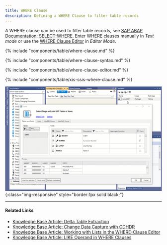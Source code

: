 ```yaml
---
title: WHERE Clause
description: Defining a WHERE Clause to filter table records
---
```


A WHERE clause can be used to filter table records, see [SAP ABAP Documentation: SELECT-WHERE](https://help.sap.com/doc/abapdocu_750_index_htm/7.50/en-us/abapwhere.htm).
Enter WHERE clauses manually in *Text mode* or use the [WHERE Clause Editor](#where-clause-editor) in *Editor Mode*.<br>

{% include "components/table/where-clause.md" %}

{% include "components/table/where-clause-syntax.md" %}

{% include "components/table/where-clause-editor.md" %}

{% include "components/table/xis-ssis-where-clause.md" %}

![SSIS-variables](../../assets/images/xis/documentation/table/ssis-variable.gif){:class="img-responsive" style="border:1px solid black;"}

**** 
#### Related Links
- [Knowledge Base Article: Delta Table Extraction](../../knowledge-base/delta-table-extraction.md)
- [Knowledge Base Article: Change Data Capture with CDHDR](../../knowledge-base/change-data-capture-with-cdhdr.md)
- [Knowledge Base Article: Working with Lists in the WHERE-Clause Editor](../../knowledge-base/where-clause-editor-lists.md)
- [Knowledge Base Article: LIKE Operand in WHERE Clauses](../../knowledge-base/like-operand-where-clause.md)